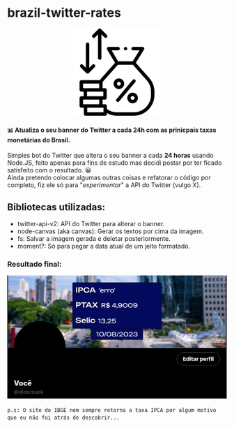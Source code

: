 # brazil-twitter-rates
<p align="center"><img src="/assets/Logo.png" alt="Logo genérico que eu peguei do google" width="200"/></p>

#### 📊 Atualiza o seu banner do Twitter a cada 24h com as prinicpais taxas monetárias do Brasil.

Simples bot do Twitter que altera o seu banner a cada **24 horas** usando Node.JS, feito apenas para fins de estudo mas decidi postar por ter ficado satisfeito com o resultado. 😀<br/>
Ainda pretendo colocar algumas outras coisas e refatorar o código por completo, fiz ele só para "_experimentar_" a API do Twitter (vulgo X).

## Bibliotecas utilizadas:
- twitter-api-v2: API do Twitter para alterar o banner.
- node-canvas (aka canvas): Gerar os textos por cima da imagem.
- fs: Salvar a imagem gerada e deletar posteriormente.
- moment?: Só para pegar a data atual de um jeito formatado.

### Resultado final:
![Demonstração do Banner](./assets/image.png)

``p.s: O site do IBGE nem sempre retorna a taxa IPCA por algum motivo que eu não fui atrás de descobrir...``
